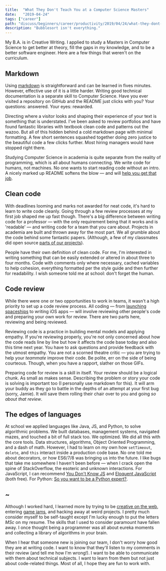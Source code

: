 ```yaml
---
title:  "What They Don't Teach You at a Computer Science Masters"
date:   "2019-04-24"
tags: ["career"]
path: "discuss/beginners/career/productivity/2019/04/24/what-they-dont-teach-you-at-a-CS-masters.html"
description: "Bubblesort isn't everything."
---
```


My B.A. is in Creative Writing. I applied to study a Masters in Computer Science to get better at theory, fill the gaps in my knowledge, and to be a better software engineer. Here are a few things that weren't on the curriculum.


## Markdown

Using [markdown](https://github.com/adam-p/markdown-here/wiki/Markdown-Cheatsheet) is straightforward and can be learned in fives minutes. However, effective use of it is a little harder. Writing good technical documentation is a separate skill to Computer Science. Have you ever visited a repository on GitHub and the README just clicks with you? Your questions: answered. Your eyes: rewarded.

Directing where a visitor looks and shaping their experience of your text is something that is understated. I've been asked to review portfolios and have found fantastic libraries with textbook clean code and patterns out the wazoo. But all of this hidden behind a cold markdown page with minimal formatting. A few short sentences squashed together doing zero justice to the beautiful code a few clicks further. Most hiring managers would have stopped right there.

Studying Computer Science in academia is quite separate from the reality of programming, which is all about humans connecting. We write code for humans, not machines. No one wants to start reading code without an intro. A nicely marked up README softens the blow — and will [help you get that job](https://dev.to/healeycodes/how-to-write-an-awesome-github-readme-2ldc).

## Clean code

With deadlines looming and marks not awarded for neat code, it's hard to learn to write code cleanly. Going through a few review processes at my first job shaped me up fast though. There's a big difference between writing code for a professor — with the only requirement being that it works and is 'readable' — and writing code for a team that you care about. Projects in academia are built and thrown away for the most part. We all grumble about the code behind some fantastic papers. (Although, a few of my classmates did open source [parts of our projects](https://github.com/healeycodes/websocket-benchmarker)).

People have their own definition of clean code. For me, I'm interested in writing something that can be easily extended or altered in about three to four months. Code with comments only where necessary, cached variables to help cohesion, everything formatted per the style guide and then further for readability. I wish someone told me at school: don't forget the human.

## Code review

While there were one or two opportunities to work in teams, it wasn't a high priority to set up a code review process. All coding — from [launching spaceships](https://coder.today/tech/2017-11-09_nasa-coding-standards-defensive-programming-and-reliability-a-postmortem-static-analysis./) to writing iOS apps — will involve reviewing other people's code and preparing your own work for review. There are two parts here, reviewing and being reviewed.

Reviewing code is a practice in building mental models and applying empathy. If you're reviewing properly, you're not only concerned about how the code reads line by line but how it affects the code base today and also this time next year. You have to ask questions and provide feedback with the utmost empathy. You are not a scorned theatre critic — you are trying to help your _teammate_ improve their code. Be polite, err on the side of being courteous. Though, when you have a rapport, slather on those GIFs.

Preparing code for review is a skill in itself. Your review should be a logical chunk. As small as makes sense. Describing the problem or story your code is solving is important too (I personally use markdown for this). It will arm your buddy as they go to battle in the depths of an attempt at your first bug (sorry, Jamie). It will save them rolling their chair over to you and going _so about that review_.

## The edges of languages

At school we applied languages like Java, JS, and Python, to solve algorithmic problems. We built databases, management systems, navigated mazes, and touched a bit of full stack too. We optimized. We did all this with the core tools. Data structures, algorithms, Object Oriented Programming, and a dash of math. However, I had to learn on my own how `setTimeout`, `delete`, and `this` interact inside a production code base. No one told me about decorators, or how ES6/7/8 was bringing us into the future. I like bugs that take me somewhere I haven't been before — when I crack open the spine of StackOverflow, the esoteric and unknown interactions. For JavaScript, I can recommend [You Don't Know JS](https://github.com/getify/You-Dont-Know-JS) and [Eloquent JavaScript](https://eloquentjavascript.net/) (both free). For Python: [So you want to be a Python expert?](https://www.youtube.com/watch?v=cKPlPJyQrt4).

## ~

Although I worked hard, I learned more by trying to be [creative on the web](https://github.com/healeycodes), entering [game jams](https://healeycodes.com/projects/), and hacking away at weird projects. I pretty much consider myself to be self-taught except I'm lucky enough to put the letters _MSc_ on my resume. The skills that I used to consider paramount have fallen away. I once thought being a programmer was all about eureka moments and collecting a library of algorithms in your brain.

When I hear that someone new is joining our team, I don't worry how good they are at writing code. I want to know that they'll listen to my comments in their review (and tell me how I'm wrong!). I want to be able to communicate with them about technical subjects. I want to learn from them but not just about code-related things. Most of all, I hope they are fun to work with.
